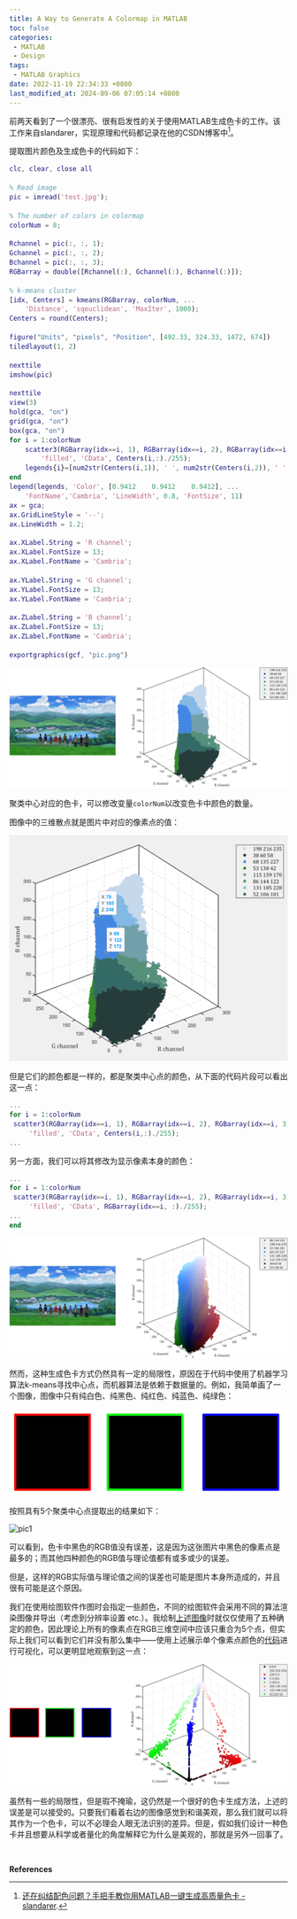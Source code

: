 ```yaml
---
title: A Way to Generate A Colormap in MATLAB
toc: false
categories: 
 - MATLAB
 - Design
tags:
 - MATLAB Graphics
date: 2022-11-19 22:34:33 +0800
last_modified_at: 2024-09-06 07:05:14 +0800
---
```



前两天看到了一个很漂亮、很有启发性的关于使用MATLAB生成色卡的工作。该工作来自slandarer，实现原理和代码都记录在他的CSDN博客中[^1]。

提取图片颜色及生成色卡的代码如下：

```matlab
clc, clear, close all

% Read image
pic = imread('test.jpg');

% The number of colors in colormap
colorNum = 8;

Rchannel = pic(:, :, 1);
Gchannel = pic(:, :, 2);
Bchannel = pic(:, :, 3);
RGBarray = double([Rchannel(:), Gchannel(:), Bchannel(:)]);

% k-means cluster
[idx, Centers] = kmeans(RGBarray, colorNum, ...
    'Distance', 'sqeuclidean', 'MaxIter', 1000);
Centers = round(Centers);

figure("Units", "pixels", "Position", [492.33, 324.33, 1472, 674])
tiledlayout(1, 2)

nexttile
imshow(pic)

nexttile
view(3)
hold(gca, "on")
grid(gca, "on")
box(gca, "on")
for i = 1:colorNum
    scatter3(RGBarray(idx==i, 1), RGBarray(idx==i, 2), RGBarray(idx==i, 3), ...
        'filled', 'CData', Centers(i,:)./255);
    legends{i}=[num2str(Centers(i,1)), ' ', num2str(Centers(i,2)), ' ', num2str(Centers(i,3))];
end
legend(legends, 'Color', [0.9412    0.9412    0.9412], ...
    'FontName','Cambria', 'LineWidth', 0.8, 'FontSize', 11)
ax = gca;
ax.GridLineStyle = '--';
ax.LineWidth = 1.2;

ax.XLabel.String = 'R channel';
ax.XLabel.FontSize = 13;
ax.XLabel.FontName = 'Cambria';

ax.YLabel.String = 'G channel';
ax.YLabel.FontSize = 13;
ax.YLabel.FontName = 'Cambria';

ax.ZLabel.String = 'B channel';
ax.ZLabel.FontSize = 13;
ax.ZLabel.FontName = 'Cambria';

exportgraphics(gcf, "pic.png")
```

<img src="https://github.com/HelloWorld-1017/blog-images/blob/main/migration/imgpersonal/pic.png?raw=true" style="zoom:67%;" />

聚类中心对应的色卡，可以修改变量`colorNum`以改变色卡中颜色的数量。

<div class="notice--primary" markdown="1">

图像中的三维散点就是图片中对应的像素点的值：

<img src="https://github.com/HelloWorld-1017/blog-images/blob/main/migration/imgpersonal/image-20221119214152915.png?raw=true" style="zoom:67%;" />

但是它们的颜色都是一样的，都是聚类中心点的颜色，从下面的代码片段可以看出这一点：

```matlab
...
for i = 1:colorNum
 scatter3(RGBarray(idx==i, 1), RGBarray(idx==i, 2), RGBarray(idx==i, 3), ...
     'filled', 'CData', Centers(i,:)./255);
...
```

另一方面，我们可以将其修改为显示像素本身的颜色：

<div id="script"></div>

```matlab
...
for i = 1:colorNum
 scatter3(RGBarray(idx==i, 1), RGBarray(idx==i, 2), RGBarray(idx==i, 3), ...
     'filled', 'CData', RGBarray(idx==i, :)./255);
...
end
```

![pic_2](https://github.com/HelloWorld-1017/blog-images/blob/main/migration/img/pic_2.png?raw=true)

</div>

然而，这种生成色卡方式仍然具有一定的局限性，原因在于代码中使用了机器学习算法k-means寻找中心点，而机器算法是依赖于数据量的。例如，我简单画了一个图像，图像中只有纯白色、纯黑色、纯红色、纯蓝色、纯绿色：

<div id="fig"></div>

![test1](https://github.com/HelloWorld-1017/blog-images/blob/main/migration/imgpersonal/test1.jpg?raw=true)

按照具有5个聚类中心点提取出的结果如下：

![pic1](https://blogimages-1309804558.cos.ap-nanjing.myqcloud.com/imgpersonal/pic1.png?raw=true)

可以看到，色卡中黑色的RGB值没有误差，这是因为这张图片中黑色的像素点是最多的；而其他四种颜色的RGB值与理论值都有或多或少的误差。

但是，这样的RGB实际值与理论值之间的误差也可能是图片本身所造成的，并且很有可能是这个原因。

我们在使用绘图软件作图时会指定一些颜色，不同的绘图软件会采用不同的算法渲染图像并导出（考虑到分辨率设置 etc.）。我绘制[上述图像](#fig)时就仅仅使用了五种确定的颜色，因此理论上所有的像素点在RGB三维空间中应该只重合为5个点，但实际上我们可以看到它们并没有那么集中——使用上述展示单个像素点颜色的[代码](#script)进行可视化，可以更明显地观察到这一点：

![pic1_2](https://github.com/HelloWorld-1017/blog-images/blob/main/migration/img/pic1_2.png?raw=true)

虽然有一些的局限性，但是瑕不掩瑜，这仍然是一个很好的色卡生成方法，上述的误差是可以接受的。只要我们看着右边的图像感觉到和谐美观，那么我们就可以将其作为一个色卡，可以不必理会人眼无法识别的差异。但是，假如我们设计一种色卡并且想要从科学或者量化的角度解释它为什么是美观的，那就是另外一回事了。

<br>

**References**

[^1]: [还在纠结配色问题？手把手教你用MATLAB一键生成高质量色卡 - slandarer](https://slandarer.blog.csdn.net/article/details/119056214).

